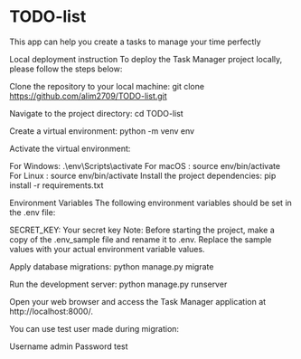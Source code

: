# TODO-list
This app can help you create a tasks to manage your time perfectly

Local deployment instruction
To deploy the Task Manager project locally, please follow the steps below:

Clone the repository to your local machine: git clone https://github.com/alim2709/TODO-list.git

Navigate to the project directory: cd TODO-list

Create a virtual environment: python -m venv env

Activate the virtual environment:

For Windows:  .\env\Scripts\activate
For macOS : source env/bin/activate
For Linux : source env/bin/activate
Install the project dependencies: pip install -r requirements.txt

Environment Variables
The following environment variables should be set in the .env file:

SECRET_KEY: Your  secret key
Note: Before starting the project, make a copy of the .env_sample file and rename it to .env. Replace the sample values with your actual environment variable values.

Apply database migrations: python manage.py migrate

Run the development server: python manage.py runserver

Open your web browser and access the Task Manager application at http://localhost:8000/.

You can use test user made during migration:

Username admin
Password test
